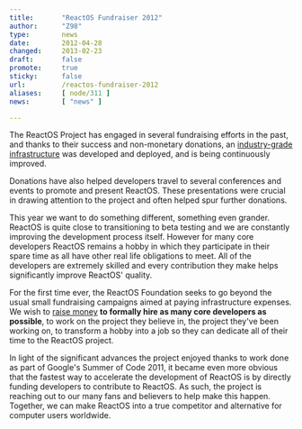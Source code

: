 ```yaml
---
title:       "ReactOS Fundraiser 2012"
author:      "Z98"
type:        news
date:        2012-04-28
changed:     2013-02-23
draft:       false
promote:     true
sticky:      false
url:         /reactos-fundraiser-2012
aliases:     [ node/311 ]
news:        [ "news" ]

---
```


<p>The ReactOS Project has engaged in several fundraising efforts in the past, and thanks to their success and non-monetary donations, an <a href="http://www.reactos.org/en/Infrastructure.html">industry-grade infrastructure</a> was developed and deployed, and is being continuously improved.</p>
<p>Donations have also helped developers travel to several conferences and events to promote and present ReactOS. These presentations were crucial in drawing attention to the project and often helped spur further donations.</p>
<p>This year we want to do something different, something even grander. ReactOS is quite close to transitioning to beta testing and we are constantly improving the development process itself.  However for many core developers ReactOS remains a hobby in which they participate in their spare time as all have other real life obligations to meet.  All of the developers are extremely skilled and every contribution they make helps significantly improve ReactOS' quality.</p>
<p>For the first time ever, the ReactOS Foundation seeks to go beyond the usual small fundraising campaigns aimed at paying infrastructure expenses. We wish to <a href="http://www.reactos.org/en/foundation_donate.html">raise money</a> <b>to formally hire as many core developers as possible</b>, to work on the project they believe in, the project they've been working on, to transform a hobby into a job so they can dedicate all of their time to the ReactOS project.</p>
<p>In light of the significant advances the project enjoyed thanks to work done as part of Google's Summer of Code 2011, it became even more obvious that the fastest way to accelerate the development of ReactOS is by directly funding developers to contribute to ReactOS.  As such, the project is reaching out to our many fans and believers to help make this happen.  Together, we can make ReactOS into a true competitor and alternative for computer users worldwide.</p>
<p>&nbsp;</p>
